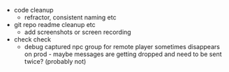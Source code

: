 - code cleanup
    - refractor, consistent naming etc
- git repo readme cleanup etc
    - add screenshots or screen recording
- check check
    - debug captured npc group for remote player sometimes disappears on prod - maybe messages are getting dropped and need to be sent twice? (probably not)
